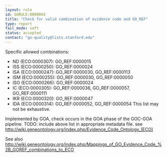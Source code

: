 ```yaml
---
layout: rule
id: GORULE:0000043
title: "Check for valid combination of evidence code and GO_REF"
type: report
fail_mode: soft
status: accepted
contact: "go-quality@lists.stanford.edu"
---
```


Specific allowed combinations: 
- ND (ECO:0000307): GO_REF:0000015
- ISS (ECO:0000250): GO_REF:0000024
- ISA (ECO:0000247): GO_REF:0000030, GO_REF:0000113
- ISM (ECO:0000255): GO_REF:0000030, GO_REF:0000050
- ISO (ECO:0000266): GO_REF:0000024
- IC (ECO:0000305): GO_REF:0000036, GO_REF:0000057, GO_REF:0000111
- IKR (ECO:0000320): GO_REF:0000047
- IDA (ECO:0000314): GO_REF:0000052, GO_REF:0000054
This list may not be exhaustive.

Implemented by GOA, check occurs in the GOA phase of the GOC-GOA pipeline. 
TODO: include above list in appropriate metadata file.
see http://wiki.geneontology.org/index.php/Evidence_Code_Ontology_(ECO)

See also http://wiki.geneontology.org/index.php/Mappings_of_GO_Evidence_Code_%2B_GOREF_combinations_to_ECO

